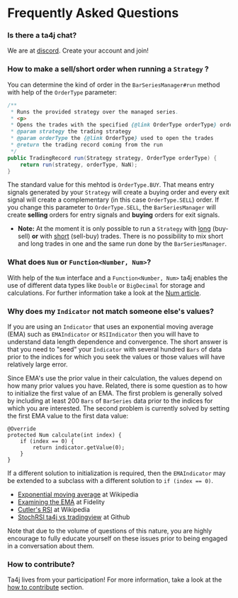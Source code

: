 # Frequently Asked Questions
### Is there a ta4j chat?
We are at [discord](https://discord.gg/HX9MbWZ). Create your account and join!

### How to make a sell/short order when running a `Strategy` ?
You can determine the kind of order in the `BarSeriesManager#run` method with help of the `OrderType` parameter:

```java
/**
 * Runs the provided strategy over the managed series.
 * <p>
 * Opens the trades with the specified {@link OrderType orderType} order.
 * @param strategy the trading strategy
 * @param orderType the {@link OrderType} used to open the trades
 * @return the trading record coming from the run
 */
public TradingRecord run(Strategy strategy, OrderType orderType) {
    return run(strategy, orderType, NaN);
}
```
The standard value for this mehtod is `OrderType.BUY`. That means entry signals generated by your `Strategy` will create a buying order and every exit signal will create a complementary (in this case `OrderType.SELL`) order. If you change this parameter to `OrderType.SELL`, the `BarSeriesManager` will create **selling** orders for entry signals and **buying** orders for exit signals.
* **Note:** At the moment it is only possible to run a `Strategy` with [long](https://www.investopedia.com/terms/l/long.asp) (buy-sell) **or** with [short](https://www.investopedia.com/terms/s/short.asp) (sell-buy) trades. There is no possibility to mix short and long trades in one and the same run done by the `BarSeriesManager`.

### What does `Num` or `Function<Number, Num>`?

With help of the `Num` interface and a `Function<Number, Num>` ta4j enables the use of different data types like `Double` or `BigDecimal` for storage and calculations. For further information take a look at the [Num article](Num.html).

### Why does my `Indicator` not match someone else's values?

If you are using an `Indicator` that uses an exponential moving average (EMA) such as `EMAIndicator` or `RSIIndicator` then you will have to understand data length dependence and convergence.  The short answer is that you need to "seed" your `Indicator` with several hundred `Bars` of data prior to the indices for which you seek the values or those values will have relatively large error.

Since EMA's use the prior value in their calculation, the values depend on how many prior values you have.  Related, there is some question as to how to initialize the first value of an EMA.  The first problem is generally solved by including at least 200 `Bars` of `BarSeries` data prior to the indices for which you are interested.  The second problem is currently solved by setting the first EMA value to the first data value:
```
@Override
protected Num calculate(int index) {
    if (index == 0) {
        return indicator.getValue(0);
    }
}
```
If a different solution to initialization is required, then the `EMAIndicator` may be extended to a subclass with a different solution to `if (index == 0)`.

* [Exponential moving average](https://en.wikipedia.org/wiki/Moving_average#Exponential_moving_average) at Wikipedia
* [Examining the EMA](https://www.fidelity.com/bin-public/060_www_fidelity_com/documents/ExaminingEMA.pdf) at Fidelity
* [Cutler's RSI](https://en.wikipedia.org/wiki/Relative_strength_index#Cutler's_RSI) at Wikipedia
* [StochRSI ta4j vs tradingview](https://github.com/ta4j/ta4j/issues/147#issuecomment-364556354) at Github

Note that due to the volume of questions of this nature, you are highly encourage to fully educate yourself on these issues prior to being engaged in a conversation about them.

### How to contribute?

Ta4j lives from your participation! For more information, take a look at the [how to contribute](How-to-contribute.html) section.

